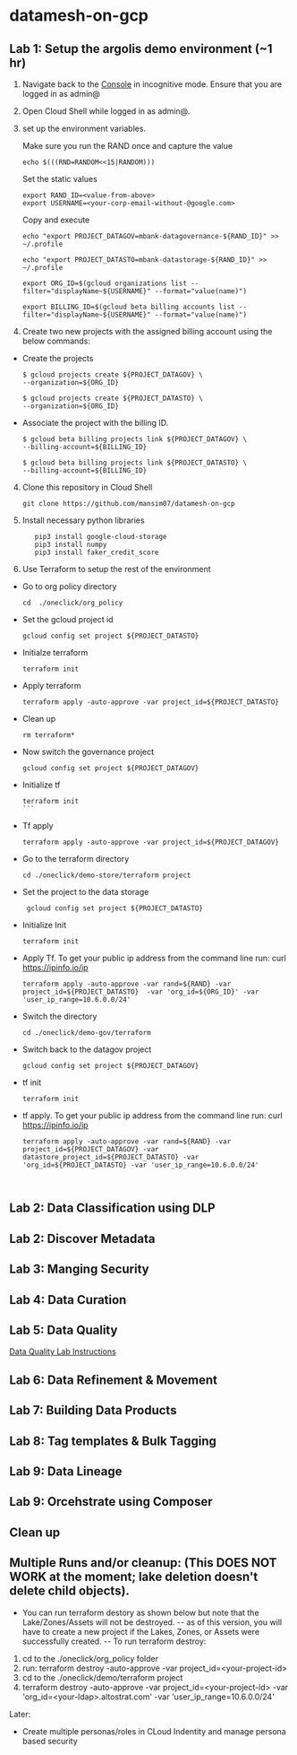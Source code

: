 # datamesh-on-gcp
## Lab 1: Setup the argolis demo environment (~1 hr) 
1. Navigate back to the [Console](https://console.cloud.google.com) in incognitive mode. Ensure that you are logged in as admin@

2. Open Cloud Shell while logged in as admin@.

3. set up the environment variables.

    Make sure you run the RAND once and capture the  value 

    ``` 
    echo $(((RND=RANDOM<<15|RANDOM)))
    ```
    Set the static values 

    ```
    export RAND_ID=<value-from-above>
    export USERNAME=<your-corp-email-without-@google.com>
    ```

    Copy and execute 
    ```
    echo "export PROJECT_DATAGOV=mbank-datagovernance-${RAND_ID}" >> ~/.profile

    echo "export PROJECT_DATASTO=mbank-datastorage-${RAND_ID}" >> ~/.profile

    export ORG_ID=$(gcloud organizations list --filter="displayName~${USERNAME}" --format="value(name)")

    export BILLING_ID=$(gcloud beta billing accounts list --filter="displayName~${USERNAME}" --format="value(name)")

    ```


3. Create two new projects with the assigned billing account using the below commands: 
  * Create the projects 
    ```shell
    $ gcloud projects create ${PROJECT_DATAGOV} \
    --organization=${ORG_ID}

    $ gcloud projects create ${PROJECT_DATASTO} \
    --organization=${ORG_ID}

    ```

* Associate the project with the billing ID.
    ```shell
    $ gcloud beta billing projects link ${PROJECT_DATAGOV} \
    --billing-account=${BILLING_ID}

    $ gcloud beta billing projects link ${PROJECT_DATASTO} \
    --billing-account=${BILLING_ID}

    ```


4.  Clone this repository in Cloud Shell

    ```shell
    git clone https://github.com/mansim07/datamesh-on-gcp
    ```

5.  Install necessary python libraries
     
     ```shell
        pip3 install google-cloud-storage
        pip3 install numpy
        pip3 install faker_credit_score
    ```

6. Use Terraform to setup the rest of the environment
 * Go to org policy directory 
    ```
    cd  ./oneclick/org_policy
    ```
* Set the gcloud project id 
    ```
    gcloud config set project ${PROJECT_DATASTO}
    ```
*  Initialze terraform
    ```
    terraform init
    ```
*  Apply terraform
    ```
    terraform apply -auto-approve -var project_id=${PROJECT_DATASTO}
    ```
*  Clean up
    ```
    rm terraform*
    ```
* Now switch the governance project
    ```
    gcloud config set project ${PROJECT_DATAGOV}
    ```
* Initialize tf 
    ````
    terraform init
    ```
* Tf apply 

    ```
    terraform apply -auto-approve -var project_id=${PROJECT_DATAGOV}
    ```
* Go to the terraform directory   
    ```
    cd ./oneclick/demo-store/terraform project
    ```
* Set the project to the data storage 
   ```
    gcloud config set project ${PROJECT_DATASTO}
   ```
* Initialize Init  
    ```
    terraform init
    ```
* Apply  Tf. To get your public ip address from the command line run: curl https://ipinfo.io/ip
    ```
    terraform apply -auto-approve -var rand=${RAND} -var project_id=${PROJECT_DATASTO}  -var 'org_id=${ORG_ID}' -var 'user_ip_range=10.6.0.0/24'
    ```
* Switch the directory 
    ```
    cd ./oneclick/demo-gov/terraform
    ```
* Switch back to the datagov project 
   ```
   gcloud config set project ${PROJECT_DATAGOV}
   ```
* tf init 
    ```
    terraform init
    ```
* tf apply. To get your public ip address from the command line run: curl https://ipinfo.io/ip
    ```
    terraform apply -auto-approve -var rand=${RAND} -var project_id=${PROJECT_DATAGOV} -var datastore_project_id=${PROJECT_DATASTO} -var 'org_id=${PROJECT_DATASTO} -var 'user_ip_range=10.6.0.0/24'



## Lab 2: Data Classification using DLP

## Lab 2: Discover Metadata

## Lab 3: Manging Security

## Lab 4: Data Curation

## Lab 5: Data Quality

[Data Quality Lab Instructions](https://docs.google.com/document/d/17m6bBAVf51q3tvo7hdjBElac32_t8FR3olZH6vTOYhs/edit#heading=h.10b13csq101)

## Lab 6: Data Refinement & Movement 

## Lab 7: Building Data Products

## Lab 8: Tag templates & Bulk Tagging

## Lab 9: Data Lineage 

## Lab 9: Orcehstrate using Composer


## Clean up 

## Multiple Runs and/or cleanup: (This DOES NOT WORK at the moment; lake deletion doesn't delete child objects).

- You can run terraform destory as shown below but note that the Lake/Zones/Assets will not be destroyed.
-- as of this version, you will have to create a new project if the Lakes, Zones, or Assets were successfully created.
-- To run terraform destroy: 
1. cd to the ./oneclick/org_policy folder
2. run:  terraform destroy -auto-approve -var project_id=&lt;your-project-id&gt;
3. cd to the ./oneclick/demo/terraform project
4. terraform destroy -auto-approve -var project_id=&lt;your-project-id&gt; -var 'org_id=&lt;your-ldap&gt;.altostrat.com' -var 'user_ip_range=10.6.0.0/24'



Later: 

 - Create multiple personas/roles in CLoud Indentity  and manage persona based security 

